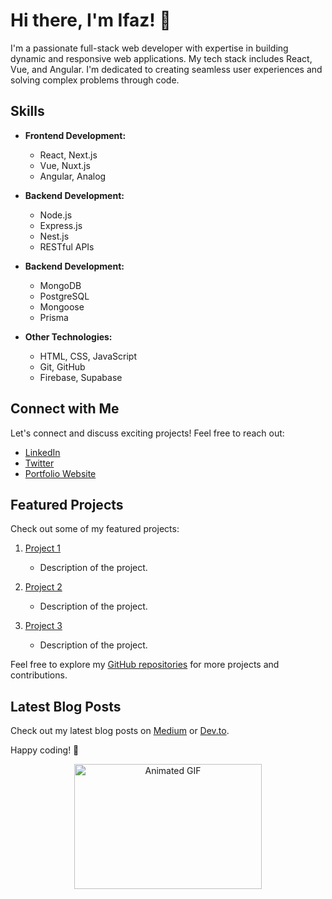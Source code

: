 <!-- Introduction -->
# Hi there, I'm Ifaz! 👋

I'm a passionate full-stack web developer with expertise in building dynamic and responsive web applications. My tech stack includes React, Vue, and Angular. I'm dedicated to creating seamless user experiences and solving complex problems through code.

<!-- Skills -->
## Skills

- **Frontend Development:**
  - React, Next.js
  - Vue, Nuxt.js
  - Angular, Analog

- **Backend Development:**
  - Node.js
  - Express.js
  - Nest.js
  - RESTful APIs

- **Backend Development:**
  - MongoDB
  - PostgreSQL
  - Mongoose
  - Prisma
  
- **Other Technologies:**
  - HTML, CSS, JavaScript
  - Git, GitHub
  - Firebase, Supabase

<!-- Connect with Me -->
## Connect with Me

Let's connect and discuss exciting projects! Feel free to reach out:

- [LinkedIn](https://www.linkedin.com/in/your-linkedin/)
- [Twitter](https://twitter.com/your-twitter/)
- [Portfolio Website](https://your-portfolio-website.com/)

<!-- Projects -->
## Featured Projects

Check out some of my featured projects:

1. [Project 1](https://github.com/your-username/project-1)
   - Description of the project.

2. [Project 2](https://github.com/your-username/project-2)
   - Description of the project.

3. [Project 3](https://github.com/your-username/project-3)
   - Description of the project.

Feel free to explore my [GitHub repositories](https://github.com/ifazo) for more projects and contributions.

<!-- Blog Posts -->
## Latest Blog Posts

Check out my latest blog posts on [Medium](https://medium.com/@your-medium-username) or [Dev.to](https://dev.to/your-devto-username).

Happy coding! 🚀

<!-- Animated Elements -->
<p align="center">
  <img src="https://media.giphy.com/media/your-gif-url/source.gif" alt="Animated GIF" width="300" height="200">
</p>
